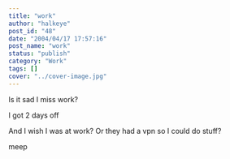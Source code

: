 ```yaml
---
title: "work"
author: "halkeye"
post_id: "48"
date: "2004/04/17 17:57:16"
post_name: "work"
status: "publish"
category: "Work"
tags: []
cover: "../cover-image.jpg"
---
```


Is it sad I miss work?  

I got 2 days off  

And I wish I was at work? Or they had a vpn so I could do stuff?

meep